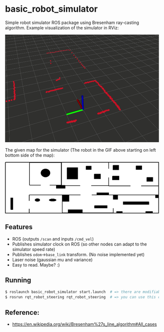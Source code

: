 # basic_robot_simulator

Simple robot simulator ROS package using Bresenham ray-casting algorithm. Example visualization of the simulator in RViz:

![rviz](rviz.gif)

The given map for the simulator (The robot in the GIF above starting on left bottom side of the map):

![map](launch/map.png)

## Features

- ROS (outputs `/scan` and inputs `/cmd_vel`)
- Publishes simulator clock on ROS (so other nodes can adapt to the simulator speed rate)
- Publishes `odom`->`base_link` transform. (No noise implemented yet)
- Laser noise (gaussian mu and variance)
- Easy to read. Maybe? :)

## Running

```bash
$ roslaunch basic_robot_simulator start.launch  # => there are modifiable parameters in this file with descriptions
$ rosrun rqt_robot_steering rqt_robot_steering  # => you can use this command for manually controlling the robot
```

## Reference:

- https://en.wikipedia.org/wiki/Bresenham%27s_line_algorithm#All_cases